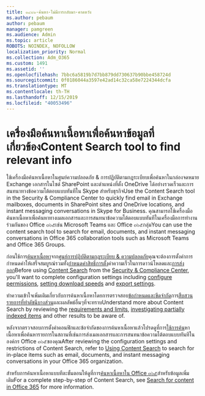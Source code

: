 ```yaml
---
title: ๑๔๙๑-ค้นหา-ไม่มีการกลับมา-คาดหวัง
ms.author: pebaum
author: pebaum
manager: pamgreen
ms.audience: Admin
ms.topic: article
ROBOTS: NOINDEX, NOFOLLOW
localization_priority: Normal
ms.collection: Adm_O365
ms.custom: 1491
ms.assetid: ''
ms.openlocfilehash: 7bbc6a5819b7d7bb879dd730637b90bbe458724d
ms.sourcegitcommit: 0f0186044a3597e42ad14c32ca58e7224344dcfa
ms.translationtype: MT
ms.contentlocale: th-TH
ms.lasthandoff: 12/15/2019
ms.locfileid: "40053496"
---
```

# <a name="content-search-tool-to-find-relevant-info"></a><span data-ttu-id="92afd-102">เครื่องมือค้นหาเนื้อหาเพื่อค้นหาข้อมูลที่เกี่ยวข้อง</span><span class="sxs-lookup"><span data-stu-id="92afd-102">Content Search tool to find relevant info</span></span>

<span data-ttu-id="92afd-103">ใช้เครื่องมือค้นหาเนื้อหาในศูนย์ความปลอดภัย & การปฏิบัติตามกฎระเบียบเพื่อค้นหาในกล่องจดหมาย Exchange เอกสารในไซต์ SharePoint และตำแหน่งที่ตั้ง OneDrive ได้อย่างรวดเร็วและการสนทนาทางข้อความโต้ตอบแบบทันทีใน Skype สำหรับธุรกิจ</span><span class="sxs-lookup"><span data-stu-id="92afd-103">Use the Content Search tool in the Security & Compliance Center to quickly find email in Exchange mailboxes, documents in SharePoint sites and OneDrive locations, and instant messaging conversations in Skype for Business.</span></span> <span data-ttu-id="92afd-104">คุณสามารถใช้เครื่องมือค้นหาเนื้อหาเพื่อค้นหาทางเมลเอกสารและการสนทนาข้อความโต้ตอบแบบทันทีในเครื่องมือการทำงานร่วมกันของ Office ๓๖๕เช่น Microsoft Teams และ Office ๓๖๕กลุ่ม</span><span class="sxs-lookup"><span data-stu-id="92afd-104">You can use the content search tool to search for email, documents, and instant messaging conversations in Office 365 collaboration tools such as Microsoft Teams and Office 365 Groups.</span></span>


<span data-ttu-id="92afd-105">ก่อนใช้การ[ค้นหาเนื้อหา](https://sip.protection.office.com/contentsearchbeta?ContentOnly=1)จาก[ศูนย์การปฏิบัติตามกฎระเบียบ & ความปลอดภัย](https://sip.protection.office.com/homepage)คุณจะต้องการตั้งค่าการกำหนดค่าให้เสร็จสมบูรณ์รวมทั้ง[กำหนดค่าสิทธิ์](https://docs.microsoft.com/office365/securitycompliance/permissions-filtering-for-content-search)[การตั้ง](https://docs.microsoft.com/office365/securitycompliance/increase-download-speeds-when-exporting-ediscovery-results)ค่าความเร็วในการดาวน์โหลดและ[การส่งออก](https://docs.microsoft.com/office365/securitycompliance/disable-reports-when-you-export-content-search-results)</span><span class="sxs-lookup"><span data-stu-id="92afd-105">Before using [Content Search](https://sip.protection.office.com/contentsearchbeta?ContentOnly=1) from the [Security & Compliance Center](https://sip.protection.office.com/homepage), you'll want to complete configuration settings including [configure permissions](https://docs.microsoft.com/office365/securitycompliance/permissions-filtering-for-content-search), [setting download speeds](https://docs.microsoft.com/office365/securitycompliance/increase-download-speeds-when-exporting-ediscovery-results) and [export settings](https://docs.microsoft.com/office365/securitycompliance/disable-reports-when-you-export-content-search-results).</span></span>

<span data-ttu-id="92afd-106">ทำความเข้าใจเพิ่มเติมเกี่ยวกับการค้นหาเนื้อหาโดยการตรวจสอบ[ข้อกำหนดและขีดจำกัด](https://docs.microsoft.com/office365/securitycompliance/limits-for-content-search)การ[สืบสวนรายการที่ทำดัชนีบางส่วน](https://docs.microsoft.com/office365/securitycompliance/investigating-partially-indexed-items-in-ediscovery)และผลลัพธ์อื่นๆที่จะทราบ</span><span class="sxs-lookup"><span data-stu-id="92afd-106">Understand more about Content Search by reviewing the [requirements and limits](https://docs.microsoft.com/office365/securitycompliance/limits-for-content-search), [investigating partially indexed items](https://docs.microsoft.com/office365/securitycompliance/investigating-partially-indexed-items-in-ediscovery) and other results to be aware of.</span></span>

<span data-ttu-id="92afd-107">หลังจากตรวจสอบการตั้งค่าคอนฟิกและข้อจำกัดของการค้นหาเนื้อหาแล้วโปรดดูที่การ[ใช้การค้น</a>หาเนื้อหาเพื่อค้นหารายการในสถานที่เช่นการส่งเมลเอกสารและการสนทนาข้อความโต้ตอบแบบทันทีในองค์กร Office ๓๖๕ของคุณ](https://docs.microsoft.com/office365/securitycompliance/content-search)</span><span class="sxs-lookup"><span data-stu-id="92afd-107">After reviewing the configuration settings and restrictions of Content Search, refer to [Using Content Search</a> to search for in-place items such as email, documents, and instant messaging conversations in your Office 365 organization](https://docs.microsoft.com/office365/securitycompliance/content-search).</span></span>

<span data-ttu-id="92afd-108">สำหรับการค้นหาเนื้อหาแบบทีละขั้นตอนให้ดูที่การ[ค้นหาเนื้อหาใน Office ๓๖๕](https://docs.microsoft.com/office365/securitycompliance/search-for-content)สำหรับข้อมูลเพิ่มเติม</span><span class="sxs-lookup"><span data-stu-id="92afd-108">For a complete step-by-step of Content Search, see [Search for content in Office 365](https://docs.microsoft.com/office365/securitycompliance/search-for-content) for more information.</span></span>
